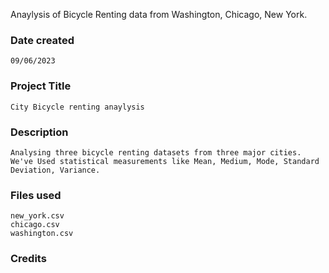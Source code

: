 Anaylysis of Bicycle Renting data from Washington, Chicago, New York.

### Date created
    09/06/2023

### Project Title
    City Bicycle renting anaylysis

### Description
    Analysing three bicycle renting datasets from three major cities.
    We've Used statistical measurements like Mean, Medium, Mode, Standard Deviation, Variance.

### Files used

    new_york.csv 
    chicago.csv 
    washington.csv

### Credits

